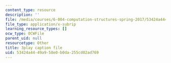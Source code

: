 ```yaml
---
content_type: resource
description: ''
file: /media/courses/6-004-computation-structures-spring-2017/53424a4449a958e0b0da255cd02ad769_R0tFDXBZvKI.vtt
file_type: application/x-subrip
learning_resource_types: []
ocw_type: OCWFile
parent_uid: null
resourcetype: Other
title: 3play caption file
uid: 53424a44-49a9-58e0-b0da-255cd02ad769
---
```

